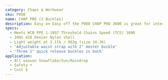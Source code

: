 ```yaml
---
category: Chaps & Workwear
sku: P008
name: CHAP PRO (3 Buckles)
description: Easy on Easy off the P008 CHAP PRO 3600 is great for intermittant use. If you are a commercial faller or out gathering firewood for the winter, these will help get you home.
specs:
  - Meets WCB PPE 1-1997 Threshold Chains Speed (TCS) 3600
  - 100% 420 Denier Nylon shell
  - Light weight at 2.1lb / 963g (size 34-36)
  - 'Adjustable waist strap with 2" moster buckle'
  - 'Three 1" quick release buckles in back'
application:
  - All season Snowflake/Sun/Raindrop
  - Safety +
  - Cost $
---
```

